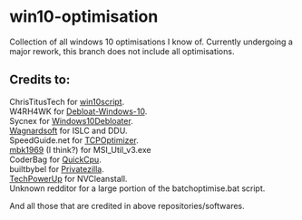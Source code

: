 # win10-optimisation
Collection of all windows 10 optimisations I know of. Currently undergoing a major rework, this branch does not include all optimisations.

## Credits to:
ChrisTitusTech for [win10script](https://github.com/ChrisTitusTech/win10script).  
W4RH4WK for [Debloat-Windows-10](https://github.com/W4RH4WK/Debloat-Windows-10).  
Sycnex for [Windows10Debloater](https://github.com/Sycnex/Windows10Debloater).  
[Wagnardsoft](https://www.wagnardsoft.com/forums/) for ISLC and DDU.  
SpeedGuide.net for [TCPOptimizer](https://www.speedguide.net/downloads.php).  
[mbk1969](https://forums.guru3d.com/members/mbk1969.247876/) (I think?) for MSI_Util_v3.exe  
CoderBag for [QuickCpu](https://coderbag.com/product/quickcpu).  
builtbybel for [Privatezilla](https://github.com/builtbybel/privatezilla).  
[TechPowerUp](https://www.techpowerup.com/) for NVCleanstall.  
Unknown redditor for a large portion of the batchoptimise.bat script.

And all those that are credited in above repositories/softwares.
